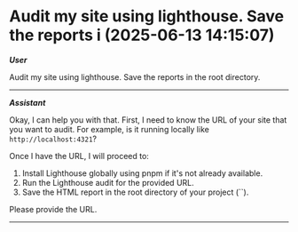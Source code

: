 <!-- Generated by SpecStory -->

# Audit my site using lighthouse. Save the reports i (2025-06-13 14:15:07)

_**User**_

Audit my site using lighthouse. Save the reports in the root directory.

---

_**Assistant**_

Okay, I can help you with that. First, I need to know the URL of your site that you want to audit. For example, is it running locally like `http://localhost:4321`?

Once I have the URL, I will proceed to:
1. Install Lighthouse globally using pnpm if it's not already available.
2. Run the Lighthouse audit for the provided URL.
3. Save the HTML report in the root directory of your project (``).

Please provide the URL.

---

